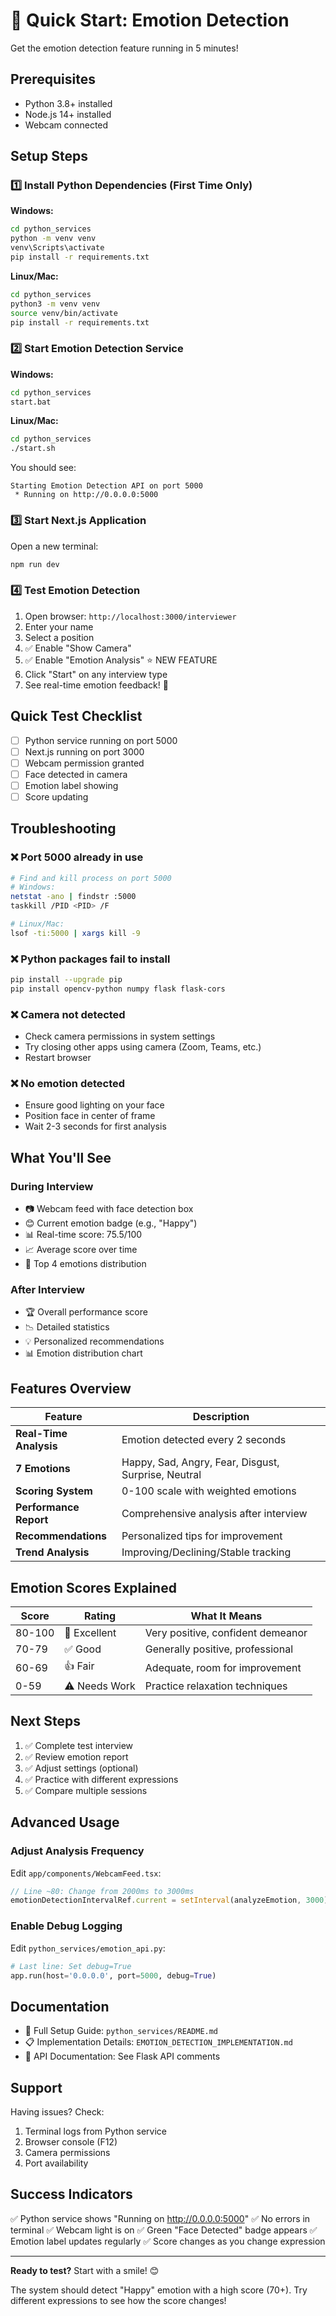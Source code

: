 # 🚀 Quick Start: Emotion Detection

Get the emotion detection feature running in 5 minutes!

## Prerequisites

- Python 3.8+ installed
- Node.js 14+ installed
- Webcam connected

## Setup Steps

### 1️⃣ Install Python Dependencies (First Time Only)

**Windows:**

```bash
cd python_services
python -m venv venv
venv\Scripts\activate
pip install -r requirements.txt
```

**Linux/Mac:**

```bash
cd python_services
python3 -m venv venv
source venv/bin/activate
pip install -r requirements.txt
```

### 2️⃣ Start Emotion Detection Service

**Windows:**

```bash
cd python_services
start.bat
```

**Linux/Mac:**

```bash
cd python_services
./start.sh
```

You should see:

```
Starting Emotion Detection API on port 5000
 * Running on http://0.0.0.0:5000
```

### 3️⃣ Start Next.js Application

Open a new terminal:

```bash
npm run dev
```

### 4️⃣ Test Emotion Detection

1. Open browser: `http://localhost:3000/interviewer`
2. Enter your name
3. Select a position
4. ✅ Enable "Show Camera"
5. ✅ Enable "Emotion Analysis" ⭐ NEW FEATURE
6. Click "Start" on any interview type
7. See real-time emotion feedback! 🎉

## Quick Test Checklist

- [ ] Python service running on port 5000
- [ ] Next.js running on port 3000
- [ ] Webcam permission granted
- [ ] Face detected in camera
- [ ] Emotion label showing
- [ ] Score updating

## Troubleshooting

### ❌ Port 5000 already in use

```bash
# Find and kill process on port 5000
# Windows:
netstat -ano | findstr :5000
taskkill /PID <PID> /F

# Linux/Mac:
lsof -ti:5000 | xargs kill -9
```

### ❌ Python packages fail to install

```bash
pip install --upgrade pip
pip install opencv-python numpy flask flask-cors
```

### ❌ Camera not detected

- Check camera permissions in system settings
- Try closing other apps using camera (Zoom, Teams, etc.)
- Restart browser

### ❌ No emotion detected

- Ensure good lighting on your face
- Position face in center of frame
- Wait 2-3 seconds for first analysis

## What You'll See

### During Interview

- 📷 Webcam feed with face detection box
- 😊 Current emotion badge (e.g., "Happy")
- 📊 Real-time score: 75.5/100
- 📈 Average score over time
- 🎯 Top 4 emotions distribution

### After Interview

- 🏆 Overall performance score
- 📉 Detailed statistics
- 💡 Personalized recommendations
- 📊 Emotion distribution chart

## Features Overview

| Feature                | Description                                         |
| ---------------------- | --------------------------------------------------- |
| **Real-Time Analysis** | Emotion detected every 2 seconds                    |
| **7 Emotions**         | Happy, Sad, Angry, Fear, Disgust, Surprise, Neutral |
| **Scoring System**     | 0-100 scale with weighted emotions                  |
| **Performance Report** | Comprehensive analysis after interview              |
| **Recommendations**    | Personalized tips for improvement                   |
| **Trend Analysis**     | Improving/Declining/Stable tracking                 |

## Emotion Scores Explained

| Score  | Rating        | What It Means                     |
| ------ | ------------- | --------------------------------- |
| 80-100 | 🌟 Excellent  | Very positive, confident demeanor |
| 70-79  | ✅ Good       | Generally positive, professional  |
| 60-69  | 👍 Fair       | Adequate, room for improvement    |
| 0-59   | ⚠️ Needs Work | Practice relaxation techniques    |

## Next Steps

1. ✅ Complete test interview
2. ✅ Review emotion report
3. ✅ Adjust settings (optional)
4. ✅ Practice with different expressions
5. ✅ Compare multiple sessions

## Advanced Usage

### Adjust Analysis Frequency

Edit `app/components/WebcamFeed.tsx`:

```typescript
// Line ~80: Change from 2000ms to 3000ms
emotionDetectionIntervalRef.current = setInterval(analyzeEmotion, 3000);
```

### Enable Debug Logging

Edit `python_services/emotion_api.py`:

```python
# Last line: Set debug=True
app.run(host='0.0.0.0', port=5000, debug=True)
```

## Documentation

- 📖 Full Setup Guide: `python_services/README.md`
- 📋 Implementation Details: `EMOTION_DETECTION_IMPLEMENTATION.md`
- 🔧 API Documentation: See Flask API comments

## Support

Having issues? Check:

1. Terminal logs from Python service
2. Browser console (F12)
3. Camera permissions
4. Port availability

## Success Indicators

✅ Python service shows "Running on http://0.0.0.0:5000"
✅ No errors in terminal
✅ Webcam light is on
✅ Green "Face Detected" badge appears
✅ Emotion label updates regularly
✅ Score changes as you change expression

---

**Ready to test?** Start with a smile! 😊

The system should detect "Happy" emotion with a high score (70+).
Try different expressions to see how the score changes!
